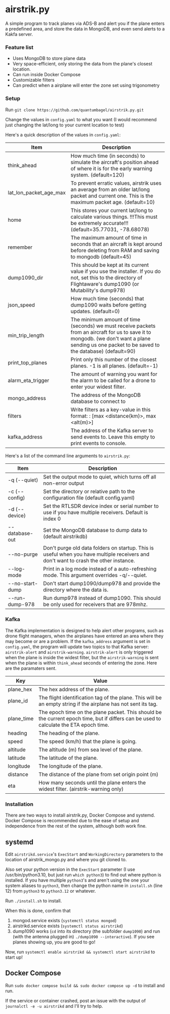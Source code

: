 # airstrik.py

A simple program to track planes via ADS-B and alert you if the plane enters a predefined area, and store the data in MongoDB, and even send alerts to a Kakfa server.


### Feature list
* Uses MongoDB to store plane data
* Very space-efficient, only storing the data from the plane's closest location.
* Can run inside Docker Compose
* Customizable filters
* Can predict when a airplane will enter the zone set using trigonometry 
### Setup

Run `git clone https://github.com/quantumbagel/airstrik.py.git`

Change the values in `config.yaml` to what you want (I would recommend just changing the lat/long to your current location to test)

Here's a quick description of the values in `config.yaml`:

| Item                   | Description                                                                                                                                                                                        |
|------------------------|----------------------------------------------------------------------------------------------------------------------------------------------------------------------------------------------------|
| think_ahead            | How much time (in seconds) to simulate the aircraft's position ahead of where it is for the early warning system. (default=120)                                                                    |
| lat_lon_packet_age_max | To prevent erratic values, airstrik uses an average from an older lat/long packet and current one. This is the maximum packet age. (default=10)                                                    |
| home                   | This stores your current lat/long to calculate various things. !!!This must be extremely accurate!!! (default=35.77031, -78.68078)                                                                 |              
| remember               | The maximum amount of time in seconds that an aircraft is kept around before deleting from RAM and saving to mongodb (default=45)                                                                  |
| dump1090_dir           | This should be kept at its current value if you use the installer. If you do not, set this to the directory of Flightaware's dump1090  (or Mutability's dump978)                                   |
| json_speed             | How much time (seconds) that dump1090 waits before getting updates. (default=0)                                                                                                                    |
| min_trip_length        | The minimum amount of time (seconds) we must receive packets from an aircraft for us to save it to mongodb. (we don't want a plane sending us one packet to be saved to the database) (default=90) |
| print_top_planes       | Print only this number of the closest planes. -1 is all planes. (default=-1)                                                                                                                       |
| alarm_eta_trigger      | The amount of warning you want for the alarm to be called for a drone to enter your widest filter.                                                                                                 |
| mongo_address          | The address of the MongoDB database to connect to                                                                                                                                                  |
| filters                | Write filters as a key-value in this format: <name>: [max <distance(km)>, max <alt(m)>]                                                                                                            |
| kafka_address          | The address of the Kafka server to send events to. Leave this empty to print events to console.                                                                                                    |
Here's a list of the command line arguments to `airstrik.py`:

| Item                      | Description                                                                                                                          |
|---------------------------|--------------------------------------------------------------------------------------------------------------------------------------|
| -q (--quiet)              | Set the output mode to quiet, which turns off all non-error output                                                                   |
| -c (--config) <FILE>      | Set the directory or relative path to the configuration file (default config.yaml)                                                   |
| -d (--device) <DEVICE>    | Set the RTLSDR device index or serial number to use if you have multiple receivers. Default is index 0                               |
| --database-out <DATABASE> | Set the MongoDB database to dump data to (default airstrikdb)                                                                        |
| --no-purge                | Don't purge old data folders on startup. This is useful when you have multiple receivers and don't want to crash the other instance. |
| --log-mode                | Print in a log mode instead of a auto-refreshing mode. This argument overrides -q/--quiet.                                           |
| --no-start-dump           | Don't start dump1090/dump978 and provide the directory where the data is.                                                            |
| --run-dump-978            | Run dump978 instead of dump1090. This should be only used for receivers that are 978mhz.                                             |


### Kafka

The Kafka implementation is designed to help alert other programs, such as drone flight managers, when the airplanes have entered an area where they may become or are a problem.
If the `kafka_address` argument is set in `config.yaml`, the program will update two topics to that Kafka server: `airstrik-alert` and `airstrik-warning`. 
`airstrik-alert` is only triggered when the plane is inside the widest filter, but the `airstrik-warning` is sent when the plane is within `think_ahead` seconds of entering the zone.
Here are the paramaters sent.

| Key        | Value                                                                                                                                  |
|------------|----------------------------------------------------------------------------------------------------------------------------------------|
| plane_hex  | The hex address of the plane.                                                                                                          |
| plane_id   | The flight identification tag of the plane. This will be an empty string if the airplane has not sent its tag.                         |
| plane_time | The epoch time on the plane packet. This should be the current epoch time, but if differs can be used to calculate the ETA epoch time. |
| heading    | The heading of the plane.                                                                                                              |
| speed      | The speed (km/h) that the plane is going.                                                                                              |
| altitude   | The altitude (m) from sea level of the plane.                                                                                          |
| latitude   | The latitude of the plane.                                                                                                             |                        
| longitude  | The longitude of the plane.                                                                                                            |
| distance   | The distance of the plane from set origin point (m)                                                                                    |
| eta        | How many seconds until the plane enters the widest filter. (airstrik-warning only)                                                     |






### Installation
There are two ways to install airstrik.py, Docker Compose and systemd. Docker Compose is recommended due to the ease of setup and independence from the rest of the system, although both work fine.

## systemd

Edit `airstrikd.service`'s `ExecStart` and `WorkingDirectory` parameters to the location of airstrik_mongo.py and 
where you git cloned to.

Also set your python version in the `ExecStart` parameter (I use /usr/bin/python3.10, but just run `which python3`) to find out where python is installed. If you have multiple `python3`'s and aren't using the one your system aliases to `python3`, then change the python name in `install.sh` (line 12) from `python3` to `python3.12` or whatever.

Run `./install.sh` to install.

When this is done, confirm that 

1. mongod.service exists (`systemctl status mongod`)
2. airstrikd.service exists (`systemctl status airstrikd`)
3. dump1090 works (`cd` into its directory (the subfolder `dump1090`) and run (with the antenna plugged in) `./dump1090 --interactive`). If you see planes showing up, you are good to go!


Now, run `systemctl enable airstrikd && systemctl start airstrikd` to start up!


## Docker Compose

Run `sudo docker compose build && sudo docker compose up -d` to install and run.


If the service or container crashed, post an issue with the output of `journalctl -e -u airstrikd` and I'll try to help.

